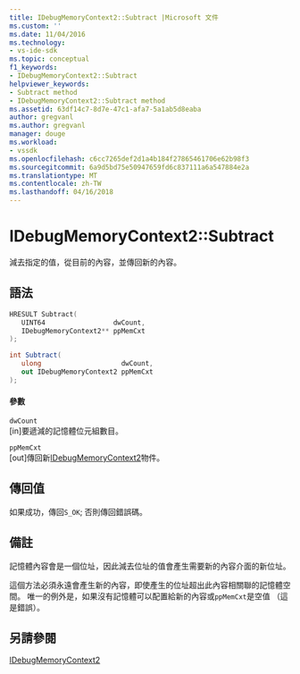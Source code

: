 ```yaml
---
title: IDebugMemoryContext2::Subtract |Microsoft 文件
ms.custom: ''
ms.date: 11/04/2016
ms.technology:
- vs-ide-sdk
ms.topic: conceptual
f1_keywords:
- IDebugMemoryContext2::Subtract
helpviewer_keywords:
- Subtract method
- IDebugMemoryContext2::Subtract method
ms.assetid: 63df14c7-8d7e-47c1-afa7-5a1ab5d8eaba
author: gregvanl
ms.author: gregvanl
manager: douge
ms.workload:
- vssdk
ms.openlocfilehash: c6cc7265def2d1a4b184f27865461706e62b98f3
ms.sourcegitcommit: 6a9d5bd75e50947659fd6c837111a6a547884e2a
ms.translationtype: MT
ms.contentlocale: zh-TW
ms.lasthandoff: 04/16/2018
---
```

# <a name="idebugmemorycontext2subtract"></a>IDebugMemoryContext2::Subtract
減去指定的值，從目前的內容，並傳回新的內容。  
  
## <a name="syntax"></a>語法  
  
```cpp  
HRESULT Subtract(   
   UINT64                 dwCount,  
   IDebugMemoryContext2** ppMemCxt  
);  
```  
  
```csharp  
int Subtract(  
   ulong                    dwCount,   
   out IDebugMemoryContext2 ppMemCxt  
);  
```  
  
#### <a name="parameters"></a>參數  
 `dwCount`  
 [in]要遞減的記憶體位元組數目。  
  
 `ppMemCxt`  
 [out]傳回新[IDebugMemoryContext2](../../../extensibility/debugger/reference/idebugmemorycontext2.md)物件。  
  
## <a name="return-value"></a>傳回值  
 如果成功，傳回`S_OK`; 否則傳回錯誤碼。  
  
## <a name="remarks"></a>備註  
 記憶體內容會是一個位址，因此減去位址的值會產生需要新的內容介面的新位址。  
  
 這個方法必須永遠會產生新的內容，即使產生的位址超出此內容相關聯的記憶體空間。 唯一的例外是，如果沒有記憶體可以配置給新的內容或`ppMemCxt`是空值 （這是錯誤）。  
  
## <a name="see-also"></a>另請參閱  
 [IDebugMemoryContext2](../../../extensibility/debugger/reference/idebugmemorycontext2.md)